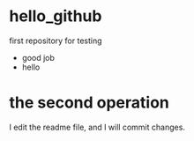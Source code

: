 # hello_github
first repository for testing

- good job
- hello

# the second operation

I edit the readme file, and I will commit changes.
